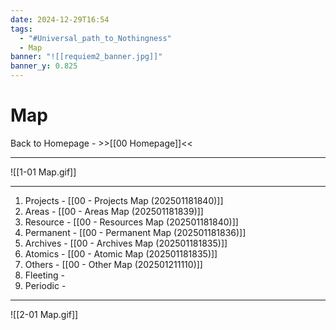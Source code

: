 ```yaml
---
date: 2024-12-29T16:54
tags:
  - "#Universal_path_to_Nothingness"
  - Map
banner: "![[requiem2_banner.jpg]]"
banner_y: 0.825
---
```

# Map

Back to Homepage - >>[[00 Homepage]]<< 

--- 

![[1-01 Map.gif]]

---

1. Projects - [[00 - Projects Map (202501181840)]]
2. Areas - [[00 - Areas Map (202501181839)]]
3. Resource - [[00 - Resources Map (202501181840)]]
4. Permanent - [[00 - Permanent Map (202501181836)]]
5. Archives - [[00 - Archives Map (202501181835)]]
6. Atomics - [[00 - Atomic Map (202501181835)]]
7. Others - [[00 - Other Map (202501211110)]]
8. Fleeting - 
9. Periodic -
   
--- 


![[2-01 Map.gif]]

